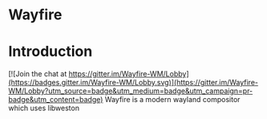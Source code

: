 # Wayfire
# Introduction

[![Join the chat at https://gitter.im/Wayfire-WM/Lobby](https://badges.gitter.im/Wayfire-WM/Lobby.svg)](https://gitter.im/Wayfire-WM/Lobby?utm_source=badge&utm_medium=badge&utm_campaign=pr-badge&utm_content=badge)
Wayfire is a modern wayland compositor which uses libweston
